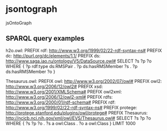 jsontograph
===========

jsOntoGraph

SPARQL query examples
---------------------

h2o.owl:
    PREFIX rdf: <http://www.w3.org/1999/02/22-rdf-syntax-ns#>
    PREFIX dc: <http://purl.org/dc/elements/1.1/>
    PREFIX ds: <http://www.saga.iao.ru/ontology/V5/DataSource.owl#>
    SELECT ?s ?p ?o
    WHERE {
      ?p rdf:type ds:RMSPair .
      ?p ds:hasRMSMember ?s .
      ?p ds:hasRMSMember ?o
    }



Thesaurus.owl:
    PREFIX owl: <http://www.w3.org/2002/07/owl#>
    PREFIX owl2: <http://www.w3.org/2006/12/owl2#>
    PREFIX xsd: <http://www.w3.org/2001/XMLSchema#>
    PREFIX owl2xml: <http://www.w3.org/2006/12/owl2-xml#>
    PREFIX rdfs: <http://www.w3.org/2000/01/rdf-schema#>
    PREFIX rdf: <http://www.w3.org/1999/02/22-rdf-syntax-ns#>
    PREFIX protege: <http://protege.stanford.edu/plugins/owl/protege#>
    PREFIX Thesaurus: <http://ncicb.nci.nih.gov/xml/owl/EVS/Thesaurus.owl#>
    SELECT ?s ?p ?o WHERE {
      ?s ?p ?o .
      ?s a owl:Class .
      ?o a owl:Class
    } LIMIT 1000
